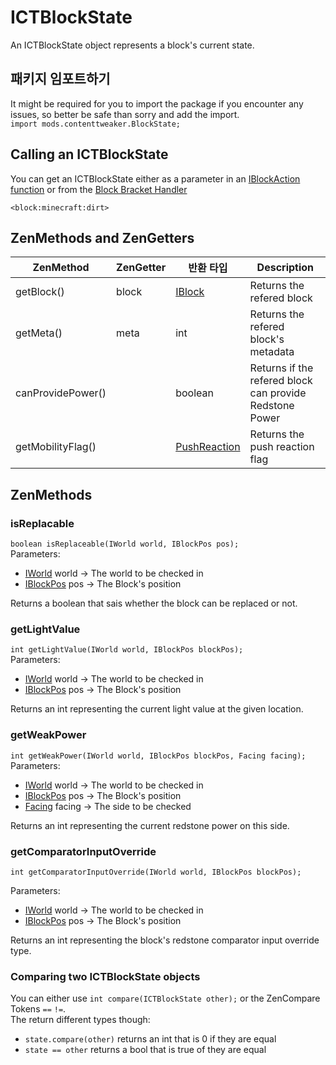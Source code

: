 # ICTBlockState

An ICTBlockState object represents a block's current state.

## 패키지 임포트하기
It might be required for you to import the package if you encounter any issues, so better be safe than sorry and add the import.  
`import mods.contenttweaker.BlockState;`

## Calling an ICTBlockState
You can get an ICTBlockState either as a parameter in an [IBlockAction function](/Mods/ContentTweaker/Vanilla/Advanced_Functionality/Functions/IBlockAction/) or from the [Block Bracket Handler](/Mods/ContentTweaker/Vanilla/Brackets/Bracket_Blocks/)

`<block:minecraft:dirt>`

## ZenMethods and ZenGetters
| ZenMethod         | ZenGetter | 반환 타입                                                                  | Description                                             |
| ----------------- | --------- | ---------------------------------------------------------------------- | ------------------------------------------------------- |
| getBlock()        | block     | [IBlock](/Vanilla/Blocks/IBlock/)                                      | Returns the refered block                               |
| getMeta()         | meta      | int                                                                    | Returns the refered block's metadata                    |
| canProvidePower() |           | boolean                                                                | Returns if the refered block can provide Redstone Power |
| getMobilityFlag() |           | [PushReaction](/Mods/ContentTweaker/Vanilla/Types/Block/PushReaction/) | Returns the push reaction flag                          |


## ZenMethods
### isReplacable
`boolean isReplaceable(IWorld world, IBlockPos pos);`  
Parameters:

- [IWorld](/Mods/ContentTweaker/Vanilla/Types/World/IWorld/) world → The world to be checked in
- [IBlockPos](/Mods/ContentTweaker/Vanilla/Types/Block/IBlockPos/) pos → The Block's position

Returns a boolean that sais whether the block can be replaced or not.


### getLightValue
`int getLightValue(IWorld world, IBlockPos blockPos);`  
Parameters:

- [IWorld](/Mods/ContentTweaker/Vanilla/Types/World/IWorld/) world → The world to be checked in
- [IBlockPos](/Mods/ContentTweaker/Vanilla/Types/Block/IBlockPos/) pos → The Block's position

Returns an int representing the current light value at the given location.

### getWeakPower
`int getWeakPower(IWorld world, IBlockPos blockPos, Facing facing);`  
Parameters:

- [IWorld](/Mods/ContentTweaker/Vanilla/Types/World/IWorld/) world → The world to be checked in
- [IBlockPos](/Mods/ContentTweaker/Vanilla/Types/Block/IBlockPos/) pos → The Block's position
- [Facing](/Mods/ContentTweaker/Vanilla/Types/Block/Facing/) facing → The side to be checked

Returns an int representing the current redstone power on this side.

### getComparatorInputOverride
`int getComparatorInputOverride(IWorld world, IBlockPos blockPos);`

Parameters:

- [IWorld](/Mods/ContentTweaker/Vanilla/Types/World/IWorld/) world → The world to be checked in
- [IBlockPos](/Mods/ContentTweaker/Vanilla/Types/Block/IBlockPos/) pos → The Block's position

Returns an int representing the block's redstone comparator input override type.


### Comparing two ICTBlockState objects

You can either use `int compare(ICTBlockState other);` or the ZenCompare Tokens `==` `!=`.  
The return different types though:

- `state.compare(other)` returns an int that is 0 if they are equal
- `state == other` returns a bool that is true of they are equal
